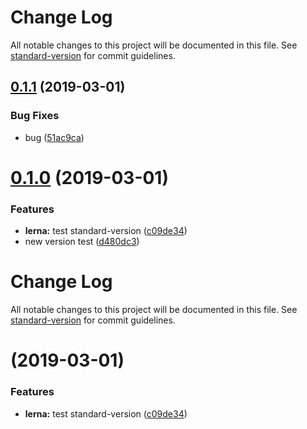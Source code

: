 # Change Log

All notable changes to this project will be documented in this file. See [standard-version](https://github.com/conventional-changelog/standard-version) for commit guidelines.

## [0.1.1](https://github.com/BestNathan/learn-lerna/compare/v0.1.0...v0.1.1) (2019-03-01)


### Bug Fixes

* bug ([51ac9ca](https://github.com/BestNathan/learn-lerna/commit/51ac9ca))



# [0.1.0](https://github.com/BestNathan/learn-lerna/compare/v0.0.7...v0.1.0) (2019-03-01)


### Features

* **lerna:** test standard-version ([c09de34](https://github.com/BestNathan/learn-lerna/commit/c09de34))
* new version test ([d480dc3](https://github.com/BestNathan/learn-lerna/commit/d480dc3))



# Change Log

All notable changes to this project will be documented in this file. See [standard-version](https://github.com/conventional-changelog/standard-version) for commit guidelines.

# [](https://github.com/BestNathan/learn-lerna/compare/v0.0.7...v) (2019-03-01)


### Features

* **lerna:** test standard-version ([c09de34](https://github.com/BestNathan/learn-lerna/commit/c09de34))
